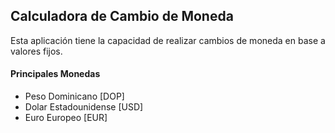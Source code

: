 ## Calculadora de Cambio de Moneda
Esta aplicación tiene la capacidad de realizar cambios de moneda en base a valores fijos.

#### Principales Monedas
* Peso Dominicano [DOP]
* Dolar Estadounidense [USD]
* Euro Europeo [EUR]
